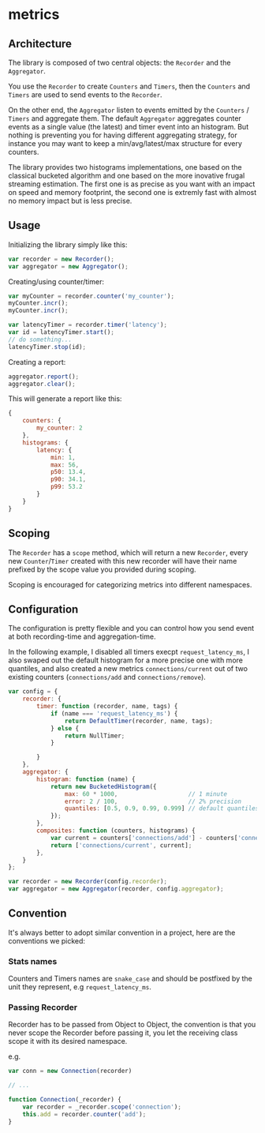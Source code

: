 # metrics

## Architecture

The library is composed of two central objects: the `Recorder` and the `Aggregator`.

You use the `Recorder` to create `Counters` and `Timers`, then the `Counters` and
`Timers` are used to send events to the `Recorder`.

On the other end, the `Aggregator` listen to events emitted by the `Counters` / `Timers`
and aggregate them. The default `Aggregator` aggregates counter events as a single
value (the latest) and timer event into an histogram.
But nothing is preventing you for having different aggregating strategy, for
instance you may want to keep a min/avg/latest/max structure for every counters.

The library provides two histograms implementations, one based on the classical
bucketed algorithm and one based on the more inovative frugal streaming
estimation. The first one is as precise as you want with an impact on speed and
memory footprint, the second one is extremly fast with almost no memory impact
but is less precise.

## Usage

Initializing the library simply like this:

```javascript
var recorder = new Recorder();
var aggregator = new Aggregator();
```

Creating/using counter/timer:

```javascript
var myCounter = recorder.counter('my_counter');
myCounter.incr();
myCounter.incr();

var latencyTimer = recorder.timer('latency');
var id = latencyTimer.start();
// do something...
latencyTimer.stop(id);
```

Creating a report:

```javascript
aggregator.report();
aggregator.clear();
```

This will generate a report like this:

```javascript
{
    counters: {
        my_counter: 2
    },
    histograms: {
        latency: {
            min: 1,
            max: 56,
            p50: 13.4,
            p90: 34.1,
            p99: 53.2
        }
    }
}
```

## Scoping

The `Recorder` has a `scope` method, which will return a new `Recorder`, every
new `Counter`/`Timer` created with this new recorder will have their name
prefixed by the scope value you provided during scoping.

Scoping is encouraged for categorizing metrics into different namespaces.

## Configuration

The configuration is pretty flexible and you can control how you send event at
both recording-time and aggregation-time.

In the following example, I disabled all timers execpt `request_latency_ms`, I
also swaped out the default histogram for a more precise one with more quantiles,
and also created a new metrics `connections/current` out of two existing
counters (`connections/add` and `connections/remove`).

```javascript
var config = {
    recorder: {
        timer: function (recorder, name, tags) {
            if (name === 'request_latency_ms') {
                return DefaultTimer(recorder, name, tags);
            } else {
                return NullTimer;
            }

        }
    },
    aggregator: {
        histogram: function (name) {
            return new BucketedHistogram({
                max: 60 * 1000,                    // 1 minute
                error: 2 / 100,                    // 2% precision
                quantiles: [0.5, 0.9, 0.99, 0.999] // default quantiles
            });
        },
        composites: function (counters, histograms) {
            var current = counters['connections/add'] - counters['connections/remove'];
            return ['connections/current', current];
        },
    }
};

var recorder = new Recorder(config.recorder);
var aggregator = new Aggregator(recorder, config.aggregator);
```

## Convention

It's always better to adopt similar convention in a project, here are the
conventions we picked:

### Stats names
Counters and Timers names are `snake_case` and should be postfixed by the unit
they represent, e.g `request_latency_ms`.

### Passing Recorder
Recorder has to be passed from Object to Object, the convention is that you
never scope the Recorder before passing it, you let the receiving class scope it
with its desired namespace.

e.g.

```javascript
var conn = new Connection(recorder)

// ...

function Connection(_recorder) {
    var recorder = _recorder.scope('connection');
    this.add = recorder.counter('add');
}
```